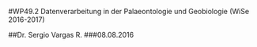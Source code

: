 #WP49.2 Datenverarbeitung in der Palaeontologie und Geobiologie (WiSe 2016-2017)

##Dr. Sergio Vargas R.
###08.08.2016

